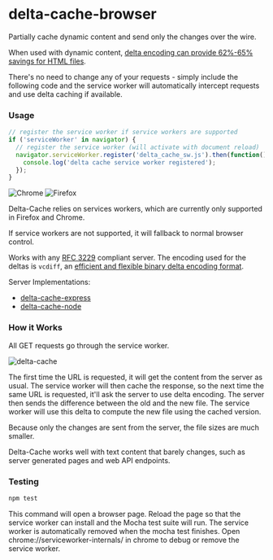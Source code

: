 # delta-cache-browser

Partially cache dynamic content and send only the changes over the wire.

When used with dynamic content, [delta encoding can provide 62%-65% savings for HTML files](http://www.webreference.com/internet/software/servers/http/deltaencoding/intro/printversion.html).

There's no need to change any of your requests - simply include the following code and the service worker will automatically intercept requests and use delta caching if available.

### Usage
```javascript
// register the service worker if service workers are supported
if ('serviceWorker' in navigator) {
  // register the service worker (will activate with document reload)
  navigator.serviceWorker.register('delta_cache_sw.js').then(function() {
    console.log('delta cache service worker registered');
  });
}
```
![Chrome](https://cdnjs.cloudflare.com/ajax/libs/browser-logos/37.1.9/archive/chrome_12-48/chrome_12-48_48x48.png)
![Firefox](https://cdnjs.cloudflare.com/ajax/libs/browser-logos/37.1.9/archive/firefox_1.5-3/firefox_1.5-3_48x48.png)

Delta-Cache relies on services workers, which are currently only supported in Firefox and Chrome.

If service workers are not supported, it will fallback to normal browser control.

Works with any [RFC 3229](https://tools.ietf.org/html/rfc3229) compliant server. The encoding used for the deltas is `vcdiff`, an [efficient and flexible binary delta encoding format](https://tools.ietf.org/html/rfc3229).

Server Implementations:
* [delta-cache-express](https://github.com/wmsmacdonald/delta-cache-express)
* [delta-cache-node](https://github.com/wmsmacdonald/delta-cache-node)

### How it Works
All GET requests go through the service worker.

![delta-cache](https://cloud.githubusercontent.com/assets/9937668/19878794/f39831b4-9fba-11e6-8e2c-033c1bb46d01.png)

The first time the URL is requested, it will get the content from the server as usual. The service worker will then cache the response, so the next time the same URL is requested, it'll ask the server to use delta encoding. The server then sends the difference between the old and the new file. The service worker will use this delta to compute the new file using the cached version.

Because only the changes are sent from the server, the file sizes are much smaller.

Delta-Cache works well with text content that barely changes, such as server generated pages and web API endpoints.

### Testing
```bash
npm test
```
This command will open a browser page. Reload the page so that the service worker can install and the Mocha test suite will run. The service worker is automatically removed when the mocha test finishes.
Open chrome://serviceworker-internals/ in chrome to debug or remove the service worker.
